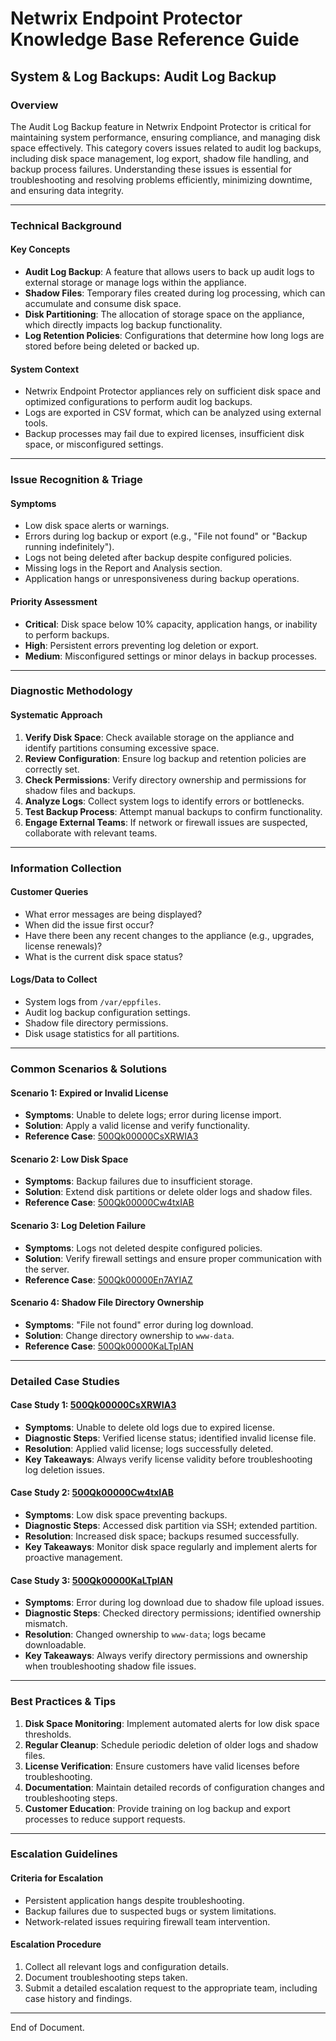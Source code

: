 # Netwrix Endpoint Protector Knowledge Base Reference Guide  
## System & Log Backups: Audit Log Backup  

### Overview  
The Audit Log Backup feature in Netwrix Endpoint Protector is critical for maintaining system performance, ensuring compliance, and managing disk space effectively. This category covers issues related to audit log backups, including disk space management, log export, shadow file handling, and backup process failures. Understanding these issues is essential for troubleshooting and resolving problems efficiently, minimizing downtime, and ensuring data integrity.  

---

### Technical Background  
#### Key Concepts  
- **Audit Log Backup**: A feature that allows users to back up audit logs to external storage or manage logs within the appliance.  
- **Shadow Files**: Temporary files created during log processing, which can accumulate and consume disk space.  
- **Disk Partitioning**: The allocation of storage space on the appliance, which directly impacts log backup functionality.  
- **Log Retention Policies**: Configurations that determine how long logs are stored before being deleted or backed up.  

#### System Context  
- Netwrix Endpoint Protector appliances rely on sufficient disk space and optimized configurations to perform audit log backups.  
- Logs are exported in CSV format, which can be analyzed using external tools.  
- Backup processes may fail due to expired licenses, insufficient disk space, or misconfigured settings.  

---

### Issue Recognition & Triage  
#### Symptoms  
- Low disk space alerts or warnings.  
- Errors during log backup or export (e.g., "File not found" or "Backup running indefinitely").  
- Logs not being deleted after backup despite configured policies.  
- Missing logs in the Report and Analysis section.  
- Application hangs or unresponsiveness during backup operations.  

#### Priority Assessment  
- **Critical**: Disk space below 10% capacity, application hangs, or inability to perform backups.  
- **High**: Persistent errors preventing log deletion or export.  
- **Medium**: Misconfigured settings or minor delays in backup processes.  

---

### Diagnostic Methodology  
#### Systematic Approach  
1. **Verify Disk Space**: Check available storage on the appliance and identify partitions consuming excessive space.  
2. **Review Configuration**: Ensure log backup and retention policies are correctly set.  
3. **Check Permissions**: Verify directory ownership and permissions for shadow files and backups.  
4. **Analyze Logs**: Collect system logs to identify errors or bottlenecks.  
5. **Test Backup Process**: Attempt manual backups to confirm functionality.  
6. **Engage External Teams**: If network or firewall issues are suspected, collaborate with relevant teams.  

---

### Information Collection  
#### Customer Queries  
- What error messages are being displayed?  
- When did the issue first occur?  
- Have there been any recent changes to the appliance (e.g., upgrades, license renewals)?  
- What is the current disk space status?  

#### Logs/Data to Collect  
- System logs from `/var/eppfiles`.  
- Audit log backup configuration settings.  
- Shadow file directory permissions.  
- Disk usage statistics for all partitions.  

---

### Common Scenarios & Solutions  
#### Scenario 1: Expired or Invalid License  
- **Symptoms**: Unable to delete logs; error during license import.  
- **Solution**: Apply a valid license and verify functionality.  
- **Reference Case**: [500Qk00000CsXRWIA3](https://nwxcorp.lightning.force.com/lightning/r/Case/500Qk00000CsXRWIA3/view)  

#### Scenario 2: Low Disk Space  
- **Symptoms**: Backup failures due to insufficient storage.  
- **Solution**: Extend disk partitions or delete older logs and shadow files.  
- **Reference Case**: [500Qk00000Cw4txIAB](https://nwxcorp.lightning.force.com/lightning/r/Case/500Qk00000Cw4txIAB/view)  

#### Scenario 3: Log Deletion Failure  
- **Symptoms**: Logs not deleted despite configured policies.  
- **Solution**: Verify firewall settings and ensure proper communication with the server.  
- **Reference Case**: [500Qk00000En7AYIAZ](https://nwxcorp.lightning.force.com/lightning/r/Case/500Qk00000En7AYIAZ/view)  

#### Scenario 4: Shadow File Directory Ownership  
- **Symptoms**: "File not found" error during log download.  
- **Solution**: Change directory ownership to `www-data`.  
- **Reference Case**: [500Qk00000KaLTpIAN](https://nwxcorp.lightning.force.com/lightning/r/Case/500Qk00000KaLTpIAN/view)  

---

### Detailed Case Studies  
#### Case Study 1: [500Qk00000CsXRWIA3](https://nwxcorp.lightning.force.com/lightning/r/Case/500Qk00000CsXRWIA3/view)  
- **Symptoms**: Unable to delete old logs due to expired license.  
- **Diagnostic Steps**: Verified license status; identified invalid license file.  
- **Resolution**: Applied valid license; logs successfully deleted.  
- **Key Takeaways**: Always verify license validity before troubleshooting log deletion issues.  

#### Case Study 2: [500Qk00000Cw4txIAB](https://nwxcorp.lightning.force.com/lightning/r/Case/500Qk00000Cw4txIAB/view)  
- **Symptoms**: Low disk space preventing backups.  
- **Diagnostic Steps**: Accessed disk partition via SSH; extended partition.  
- **Resolution**: Increased disk space; backups resumed successfully.  
- **Key Takeaways**: Monitor disk space regularly and implement alerts for proactive management.  

#### Case Study 3: [500Qk00000KaLTpIAN](https://nwxcorp.lightning.force.com/lightning/r/Case/500Qk00000KaLTpIAN/view)  
- **Symptoms**: Error during log download due to shadow file upload issues.  
- **Diagnostic Steps**: Checked directory permissions; identified ownership mismatch.  
- **Resolution**: Changed ownership to `www-data`; logs became downloadable.  
- **Key Takeaways**: Always verify directory permissions and ownership when troubleshooting shadow file issues.  

---

### Best Practices & Tips  
1. **Disk Space Monitoring**: Implement automated alerts for low disk space thresholds.  
2. **Regular Cleanup**: Schedule periodic deletion of older logs and shadow files.  
3. **License Verification**: Ensure customers have valid licenses before troubleshooting.  
4. **Documentation**: Maintain detailed records of configuration changes and troubleshooting steps.  
5. **Customer Education**: Provide training on log backup and export processes to reduce support requests.  

---

### Escalation Guidelines  
#### Criteria for Escalation  
- Persistent application hangs despite troubleshooting.  
- Backup failures due to suspected bugs or system limitations.  
- Network-related issues requiring firewall team intervention.  

#### Escalation Procedure  
1. Collect all relevant logs and configuration details.  
2. Document troubleshooting steps taken.  
3. Submit a detailed escalation request to the appropriate team, including case history and findings.  

---  
End of Document.